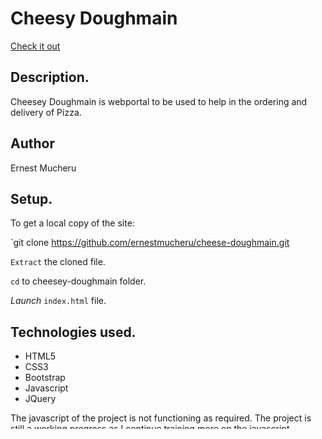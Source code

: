 # Cheesy Doughmain

[Check it out](https://ernestmucheru.github.io/cheese-doughmain/)
## Description.
Cheesey Doughmain is webportal to be used to help in the ordering and delivery of Pizza.

## Author
Ernest Mucheru


## Setup.
To get a local copy of the site:

`git clone https://github.com/ernestmucheru/cheese-doughmain.git

`Extract` the cloned file.

`cd` to cheesey-doughmain folder.

*Launch* `index.html` file.

## Technologies used.
* HTML5
* CSS3
* Bootstrap
* Javascript
* JQuery

The javascript of the project is not functioning as required. The project is still a working progress as I continue training more on the javascript language.

## License
>MIT LICENSE

## Collaborate
To contribute to Delani studio, reach me on [Email](ernestmucheru254@gmail.com).
